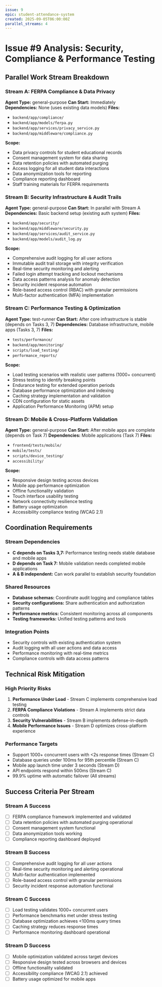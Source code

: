 ```yaml
---
issue: 9
epic: student-attendance-system
created: 2025-09-05T06:00:00Z
parallel_streams: 4
---
```


# Issue #9 Analysis: Security, Compliance & Performance Testing

## Parallel Work Stream Breakdown

### Stream A: FERPA Compliance & Data Privacy
**Agent Type:** general-purpose
**Can Start:** Immediately  
**Dependencies:** None (uses existing data models)
**Files:**
- `backend/app/compliance/`
- `backend/app/models/ferpa.py`
- `backend/app/services/privacy_service.py`
- `backend/app/middleware/compliance.py`

**Scope:**
- Data privacy controls for student educational records
- Consent management system for data sharing
- Data retention policies with automated purging
- Access logging for all student data interactions
- Data anonymization tools for reporting
- Compliance reporting dashboard
- Staff training materials for FERPA requirements

### Stream B: Security Infrastructure & Audit Trails
**Agent Type:** general-purpose
**Can Start:** In parallel with Stream A
**Dependencies:** Basic backend setup (existing auth system)
**Files:**
- `backend/app/security/`
- `backend/app/middleware/security.py`
- `backend/app/services/audit_service.py`
- `backend/app/models/audit_log.py`

**Scope:**
- Comprehensive audit logging for all user actions
- Immutable audit trail storage with integrity verification
- Real-time security monitoring and alerting
- Failed login attempt tracking and lockout mechanisms
- Data access patterns analysis for anomaly detection
- Security incident response automation
- Role-based access control (RBAC) with granular permissions
- Multi-factor authentication (MFA) implementation

### Stream C: Performance Testing & Optimization
**Agent Type:** test-runner
**Can Start:** After core infrastructure is stable (depends on Tasks 3, 7)
**Dependencies:** Database infrastructure, mobile apps (Tasks 3, 7)
**Files:**
- `tests/performance/`
- `backend/app/monitoring/`
- `scripts/load_testing/`
- `performance_reports/`

**Scope:**
- Load testing scenarios with realistic user patterns (1000+ concurrent)
- Stress testing to identify breaking points
- Endurance testing for extended operation periods
- Database performance optimization and indexing
- Caching strategy implementation and validation
- CDN configuration for static assets
- Application Performance Monitoring (APM) setup

### Stream D: Mobile & Cross-Platform Validation
**Agent Type:** general-purpose
**Can Start:** After mobile apps are complete (depends on Task 7)
**Dependencies:** Mobile applications (Task 7)
**Files:**
- `frontend/tests/mobile/`
- `mobile/tests/`
- `scripts/device_testing/`
- `accessibility/`

**Scope:**
- Responsive design testing across devices
- Mobile app performance optimization
- Offline functionality validation
- Touch interface usability testing
- Network connectivity resilience testing
- Battery usage optimization
- Accessibility compliance testing (WCAG 2.1)

## Coordination Requirements

### Stream Dependencies
- **C depends on Tasks 3,7:** Performance testing needs stable database and mobile apps
- **D depends on Task 7:** Mobile validation needs completed mobile applications
- **A & B independent:** Can work parallel to establish security foundation

### Shared Resources
- **Database schemas:** Coordinate audit logging and compliance tables
- **Security configurations:** Share authentication and authorization patterns
- **Performance metrics:** Consistent monitoring across all components
- **Testing frameworks:** Unified testing patterns and tools

### Integration Points
- Security controls with existing authentication system
- Audit logging with all user actions and data access
- Performance monitoring with real-time metrics
- Compliance controls with data access patterns

## Technical Risk Mitigation

### High Priority Risks
1. **Performance Under Load** - Stream C implements comprehensive load testing
2. **FERPA Compliance Violations** - Stream A implements strict data controls
3. **Security Vulnerabilities** - Stream B implements defense-in-depth
4. **Mobile Performance Issues** - Stream D optimizes cross-platform experience

### Performance Targets
- Support 1000+ concurrent users with <2s response times (Stream C)
- Database queries under 100ms for 95th percentile (Stream C)
- Mobile app launch time under 3 seconds (Stream D)
- API endpoints respond within 500ms (Stream C)
- 99.9% uptime with automatic failover (All streams)

## Success Criteria Per Stream

### Stream A Success
- [ ] FERPA compliance framework implemented and validated
- [ ] Data retention policies with automated purging operational
- [ ] Consent management system functional
- [ ] Data anonymization tools working
- [ ] Compliance reporting dashboard deployed

### Stream B Success  
- [ ] Comprehensive audit logging for all user actions
- [ ] Real-time security monitoring and alerting operational
- [ ] Multi-factor authentication implemented
- [ ] Role-based access control with granular permissions
- [ ] Security incident response automation functional

### Stream C Success
- [ ] Load testing validates 1000+ concurrent users
- [ ] Performance benchmarks met under stress testing
- [ ] Database optimization achieves <100ms query times
- [ ] Caching strategy reduces response times
- [ ] Performance monitoring dashboard operational

### Stream D Success
- [ ] Mobile optimization validated across target devices
- [ ] Responsive design tested across browsers and devices
- [ ] Offline functionality validated
- [ ] Accessibility compliance (WCAG 2.1) achieved
- [ ] Battery usage optimized for mobile apps